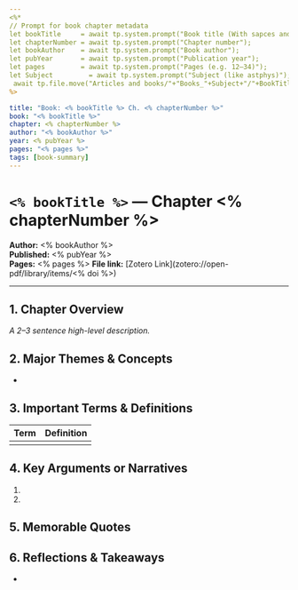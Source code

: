 ```yaml
---
<%* 
// Prompt for book chapter metadata
let bookTitle     = await tp.system.prompt("Book title (With sapces and cap 1st letter)");
let chapterNumber = await tp.system.prompt("Chapter number");
let bookAuthor    = await tp.system.prompt("Book author");
let pubYear       = await tp.system.prompt("Publication year");
let pages         = await tp.system.prompt("Pages (e.g. 12–34)");
let Subject         = await tp.system.prompt("Subject (like astphys)");
 await tp.file.move("Articles and books/"+"Books_"+Subject+"/"+BookTitle+"Chapters"+chapterNumber)   
%>

title: "Book: <% bookTitle %> Ch. <% chapterNumber %>"
book: "<% bookTitle %>"
chapter: <% chapterNumber %>
author: "<% bookAuthor %>"
year: <% pubYear %>
pages: "<% pages %>"
tags: [book-summary]
---
```


# `<% bookTitle %>` — Chapter <% chapterNumber %>

**Author:** <% bookAuthor %>  
**Published:** <% pubYear %>  
**Pages:** <% pages %>
**File link:** [Zotero Link](zotero://open-pdf/library/items/<% doi %>) 

---

## 1. Chapter Overview
_A 2–3 sentence high-level description._

## 2. Major Themes & Concepts
- 

## 3. Important Terms & Definitions
| Term        | Definition                               |
|-------------|------------------------------------------|
|             |                                          |

## 4. Key Arguments or Narratives
1.  
2.  

## 5. Memorable Quotes
>  

## 6. Reflections & Takeaways
- 

